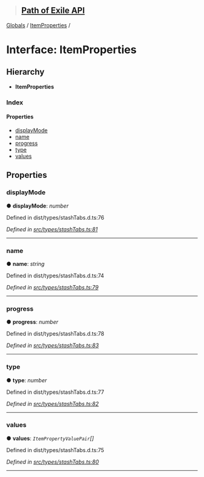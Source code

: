 > ## [Path of Exile API](../README.md)

[Globals](../globals.md) / [ItemProperties](itemproperties.md) /

# Interface: ItemProperties

## Hierarchy

* **ItemProperties**

### Index

#### Properties

* [displayMode](itemproperties.md#displaymode)
* [name](itemproperties.md#name)
* [progress](itemproperties.md#progress)
* [type](itemproperties.md#type)
* [values](itemproperties.md#values)

## Properties

###  displayMode

● **displayMode**: *number*

Defined in dist/types/stashTabs.d.ts:76

*Defined in [src/types/stashTabs.ts:81](https://github.com/stephenpoole/poe-api/blob/20c67cf/src/types/stashTabs.ts#L81)*

___

###  name

● **name**: *string*

Defined in dist/types/stashTabs.d.ts:74

*Defined in [src/types/stashTabs.ts:79](https://github.com/stephenpoole/poe-api/blob/20c67cf/src/types/stashTabs.ts#L79)*

___

###  progress

● **progress**: *number*

Defined in dist/types/stashTabs.d.ts:78

*Defined in [src/types/stashTabs.ts:83](https://github.com/stephenpoole/poe-api/blob/20c67cf/src/types/stashTabs.ts#L83)*

___

###  type

● **type**: *number*

Defined in dist/types/stashTabs.d.ts:77

*Defined in [src/types/stashTabs.ts:82](https://github.com/stephenpoole/poe-api/blob/20c67cf/src/types/stashTabs.ts#L82)*

___

###  values

● **values**: *`ItemPropertyValuePair`[]*

Defined in dist/types/stashTabs.d.ts:75

*Defined in [src/types/stashTabs.ts:80](https://github.com/stephenpoole/poe-api/blob/20c67cf/src/types/stashTabs.ts#L80)*

___